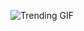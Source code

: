 
<!-- GIF_SECTION -->
![Trending GIF](https://media0.giphy.com/media/v1.Y2lkPThiYjIxNzcyZ2c0aGxvNHFiMThtaGg4NHhrdW1sMW9ycTVlMXI5djBnY2JxZmV5NiZlcD12MV9naWZzX3NlYXJjaCZjdD1n/jBOOXxSJfG8kqMxT11/giphy.gif)
<!-- END_GIF_SECTION -->
